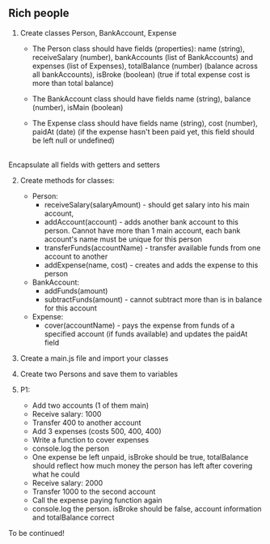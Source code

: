 ## Rich people

1. Create classes Person, BankAccount, Expense
    * The Person class should have fields (properties): name (string), receiveSalary
    (number), bankAccounts (list of BankAccounts) and expenses (list of Expenses),
    totalBalance (number) (balance across all bankAccounts),
    isBroke (boolean) (true if total expense cost is more than total balance)

    * The BankAccount class should have fields name (string), balance (number), 
    isMain (boolean)

    * The Expense class should have fields name (string), cost (number), paidAt (date)
    (if the expense hasn't been paid yet, this field should be left null or undefined)
<br/>
Encapsulate all fields with getters and setters <br/>

2. Create methods for classes:
    * Person:
        * receiveSalary(salaryAmount) - should get salary into his main account,
        * addAccount(account) - adds another bank account to this person. Cannot have more than 1 main account,
        each bank account's name must be unique for this person
        * transferFunds(accountName) - transfer available funds from one account to another
        * addExpense(name, cost) - creates and adds the expense to this person
    * BankAccount:
        * addFunds(amount)
        * subtractFunds(amount) - cannot subtract more than is in balance for this account
    * Expense:
        * cover(accountName) - pays the expense from funds of a specified account (if funds available)
        and updates the paidAt field

3. Create a main.js file and import your classes
4. Create two Persons and save them to variables
5. P1:
    * Add two accounts (1 of them main)
    * Receive salary: 1000
    * Transfer 400 to another account
    * Add 3 expenses (costs 500, 400, 400)
    * Write a function to cover expenses
    * console.log the person
    * One expense be left unpaid, isBroke should be true, totalBalance should reflect how much money the person has
    left after covering what he could
    * Receive salary: 2000
    * Transfer 1000 to the second account
    * Call the expense paying function again
    * console.log the person. isBroke should be false, account information and totalBalance correct

To be continued!
